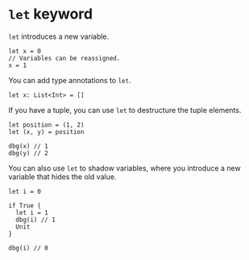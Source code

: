 # `let` keyword

`let` introduces a new variable.

```title:example
let x = 0
// Variables can be reassigned.
x = 1
```

You can add type annotations to `let`.

```title:example
let x: List<Int> = []
```

If you have a tuple, you can use `let` to destructure the tuple
elements.

```title:example
let position = (1, 2)
let (x, y) = position

dbg(x) // 1
dbg(y) // 2
```

You can also use `let` to shadow variables, where you introduce a new
variable that hides the old value.

```title:example
let i = 0

if True {
  let i = 1
  dbg(i) // 1
  Unit
}

dbg(i) // 0
```

